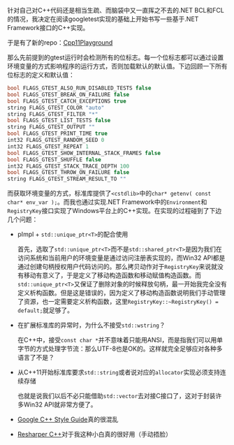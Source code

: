 针对自己对C++代码还是相当生疏、而脑袋中又一直挥之不去的.NET BCL和FCL的情况，我决定在阅读googletest实现的基础上开始书写一些基于.NET Framework接口的C++实现。

于是有了新的repo：[Cpp11Playground](https://github.com/kiddliu/Cpp11Playground)

那么先前提到的gtest运行时会检测所有的位标志。每一个位标志都可以通过设置环境变量的方式影响程序的运行方式，否则加载默认的默认值。下边回顾一下所有位标志的定义和默认值：

```cpp
bool FLAGS_GTEST_ALSO_RUN_DISABLED_TESTS false
bool FLAGS_GTEST_BREAK_ON_FAILURE false
bool FLAGS_GTEST_CATCH_EXCEPTIONS true
string FLAGS_GTEST_COLOR "auto"
string FLAGS_GTEST_FILTER "*"
bool FLAGS_GTEST_LIST_TESTS false
string FLAGS_GTEST_OUTPUT ""
bool FLAGS_GTEST_PRINT_TIME true
int32 FLAGS_GTEST_RANDOM_SEED 0
int32 FLAGS_GTEST_REPEAT 1
bool FLAGS_GTEST_SHOW_INTERNAL_STACK_FRAMES false
bool FLAGS_GTEST_SHUFFLE false
int32 FLAGS_GTEST_STACK_TRACE_DEPTH 100
bool FLAGS_GTEST_THROW_ON_FAILURE false
string FLAGS_GTEST_STREAM_RESULT_TO ""
```

而获取环境变量的方式，标准库提供了`<cstdlib>`中的`char* getenv( const char* env_var );`。而我也通过实现.NET Framework中的`Environment`和`RegistryKey`接口实现了Windows平台上的C++实现。在实现的过程碰到了下边几个问题：

* pImpl + `std::unique_ptr<T>`的配合使用

  首先，选取了`std::unique_ptr<T>`而不是`std::shared_ptr<T>`是因为我们在访问系统和当前用户的环境变量是通过访问注册表实现的，而Win32 API都是通过创建句柄授权用户代码访问的。那么拷贝动作对于`RegistryKey`来说就没有移动有意义了，于是定义了移动构造函数和移动赋值构造函数。而`std::unique_ptr<T>`又保证了删除对象的时候释放句柄，最一开始我完全没有定义析构函数。但是这是错误的，因为定义了移动构造函数说明我们手动管理了资源，也一定需要定义析构函数，这里`RegistryKey::~RegistryKey() = default;`就足够了。

* 在扩展标准库的异常时，为什么不接受`std::wstring`？

  在C++中，接受`const char *`并不意味着只能用ANSI，而是指我们可以用单字节的方式处理字节流：那么UTF-8也是OK的。这样就完全足够应对各种多语言了不是？

* 从C++11开始标准库要求`std::string`或者说对应的`allocator`实现必须支持连续存储

  也就是说我们以后不必只能借助`std::vector`去对接C接口了，这对于封装许多Win32 API就非常方便了。

* [Google C++ Style Guide](https://google.github.io/styleguide/cppguide.html)真的很混乱

* [Resharper C++](https://www.jetbrains.com/resharper-cpp/)对于我这种小白真的很好用（手动捂脸）
